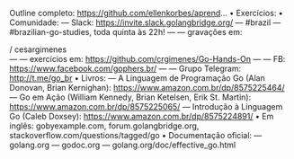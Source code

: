   Outline completo: https://github.com/ellenkorbes/aprend...
    • Exercícios:
    • Comunidade:
    — Slack: https://invite.slack.golangbridge.org/
    — #brazil
    — #brazilian-go-studies, toda quinta às 22h!
    — — gravações em:   

 / cesargimenes  
    — — exercícios em: https://github.com/crgimenes/Go-Hands-On
    — — FB: https://www.facebook.com/gophers.br/
    — — Grupo Telegram: http://t.me/go_br
    • Livros:
    — A Linguagem de Programação Go (Alan Donovan, Brian Kernighan): https://www.amazon.com.br/dp/8575225464/
    — Go em Ação (William Kennedy, Brian Ketelsen, Erik St. Martin): https://www.amazon.com.br/dp/8575225065/
    — Introdução à Linguagem Go (Caleb Doxsey): https://www.amazon.com.br/dp/8575224891/
    • Em inglês: gobyexample.com, forum.golangbridge.org, stackoverflow.com/questions/tagged/go
    • Documentação oficial:
    — golang.org
    — godoc.org
    — golang.org/doc/effective_go.html